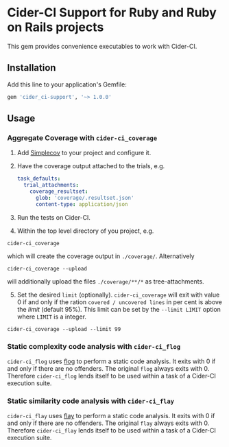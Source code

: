 # Cider-CI Support for Ruby and Ruby on Rails projects 

This gem provides convenience executables to work with Cider-CI. 


## Installation

Add this line to your application's Gemfile:

```ruby
gem 'cider_ci-support', '~> 1.0.0'
```

## Usage

### Aggregate Coverage with `cider-ci_coverage` 

1. Add [Simplecov]() to your project and configure it.

2. Have the coverage output attached to the trials, e.g. 

    ```yaml
    task_defaults:
      trial_attachments:
        coverage_resultset:
          glob: 'coverage/.resultset.json'
          content-type: application/json
    ```

3. Run the tests on Cider-CI. 

4. Within the top level directory of you project, e.g. 

  ~~~
  cider-ci_coverage 
  ~~~

  which will create the coverage output in `./coverage/`. Alternatively

  ~~~
  cider-ci_coverage --upload
  ~~~

  will additionally upload the files `./coverage/**/*`
  as tree-attachments. 

5.  Set the desired `limit` (optionally). `cider-ci_coverage` will exit
    with value 0 if and only if the ration `covered / uncovered lines`
    in per cent is above the *limit* (default 95%). This limit can be
    set by the `--limit LIMIT` option where `LIMIT` is a integer.

  ~~~
  cider-ci_coverage --upload --limit 99
  ~~~


### Static complexity code analysis with `cider-ci_flog`

`cider-ci_flog` uses [flog][] to perform a static code analysis. It exits with
0 if and only if there are no offenders. The original `flog` always exits with
0. Therefore `cider-ci_flog` lends itself to be used within a task of
a Cider-CI execution suite. 


### Static similarity code analysis with `cider-ci_flay`

`cider-ci_flay` uses [flay][] to perform a static code
analysis. It exits with 0 if and only if there are no offenders. The
original `flay` always exits with 0. Therefore
`cider-ci_flay` lends itself to be used within a task of a
Cider-CI execution suite.

  [flay]: http://ruby.sadi.st/Flay.html
  [flog]: http://ruby.sadi.st/Flog.html

